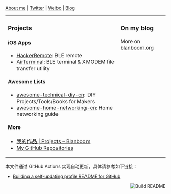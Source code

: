 [About me](https://blanboom.org/about/) | [Twitter](https://twitter.com/blanboom) | [Weibo](http://weibo.com/blanboom/) | [Blog](https://blanboom.org)

<table><tr><td valign="top">

### Projects

#### iOS Apps

- [HackerRemote](https://itunes.apple.com/cn/app/id1120243546): BLE remote
- [AirTerminal](https://itunes.apple.com/cn/app/id1296588408): BLE terminal & XMODEM file transfer utility

#### Awesome Lists

- [awesome-technical-diy-cn](https://github.com/blanboom/awesome-technical-diy-cn): DIY Projects/Tools/Books for Makers
- [awesome-home-networking-cn](https://github.com/blanboom/awesome-home-networking-cn): Home networking guide

#### More

- [我的作品 | Projects – Blanboom](https://blanboom.org/projects/)
- [My GitHub Repositories](https://github.com/blanboom?tab=repositories)

</td><td valign="top">


### On my blog
<!-- blog starts -->
<!-- blog ends -->
More on [blanboom.org](https://blanboom.org/)

</td></tr></table>

本文件通过 GitHub Actions 实现自动更新，具体请参考如下链接：

* [Building a self-updating profile README for GitHub](https://simonwillison.net/2020/Jul/10/self-updating-profile-readme/)

<a href="https://github.com/blanboom/blanboom/actions"><img src="https://github.com/blanboom/blanboom/workflows/Build%20README/badge.svg" align="right" alt="Build README"></a>
